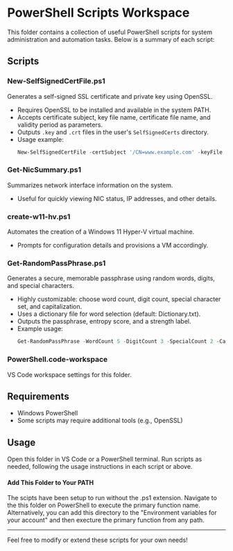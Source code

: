 # PowerShell Scripts Workspace

This folder contains a collection of useful PowerShell scripts for system administration and automation tasks. Below is a summary of each script:

## Scripts

### New-SelfSignedCertFile.ps1
Generates a self-signed SSL certificate and private key using OpenSSL. 
- Requires OpenSSL to be installed and available in the system PATH.
- Accepts certificate subject, key file name, certificate file name, and validity period as parameters.
- Outputs `.key` and `.crt` files in the user's `SelfSignedCerts` directory.
- Usage example:
  ```powershell
  New-SelfSignedCertFile -certSubject '/CN=www.example.com' -keyFile 'key-file.key' -certFile 'crt-file.crt' -daysValid 365
  ```

### Get-NicSummary.ps1
Summarizes network interface information on the system.
- Useful for quickly viewing NIC status, IP addresses, and other details.

### create-w11-hv.ps1
Automates the creation of a Windows 11 Hyper-V virtual machine.
- Prompts for configuration details and provisions a VM accordingly.

### Get-RandomPassPhrase.ps1
Generates a secure, memorable passphrase using random words, digits, and special characters.
- Highly customizable: choose word count, digit count, special character set, and capitalization.
- Uses a dictionary file for word selection (default: Dictionary.txt).
- Outputs the passphrase, entropy score, and a strength label.
- Example usage:
  ```powershell
  Get-RandomPassPhrase -WordCount 5 -DigitCount 3 -SpecialCount 2 -Capitalize
  ```

### PowerShell.code-workspace
VS Code workspace settings for this folder.

## Requirements
- Windows PowerShell
- Some scripts may require additional tools (e.g., OpenSSL)

## Usage

Open this folder in VS Code or a PowerShell terminal. Run scripts as needed, following the usage instructions in each script or above.

#### Add This Folder to Your PATH
The scipts have been setup to run without the .ps1 extension. Navigate to the this folder on PowerShell to execute the primary function name.
Alternatively, you can add this directory to the "Environment variables for your account" and then execture the primary function from any path.

---
Feel free to modify or extend these scripts for your own needs!
